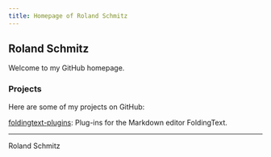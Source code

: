 ```yaml
---
title: Homepage of Roland Schmitz 
---
```


## Roland Schmitz

Welcome to my GitHub homepage.

### Projects

Here are some of my projects on GitHub:

[foldingtext-plugins](http://roland-schmitz.github.io/foldingtext-plugins/):
Plug-ins for the Markdown editor FoldingText.


---
Roland Schmitz

